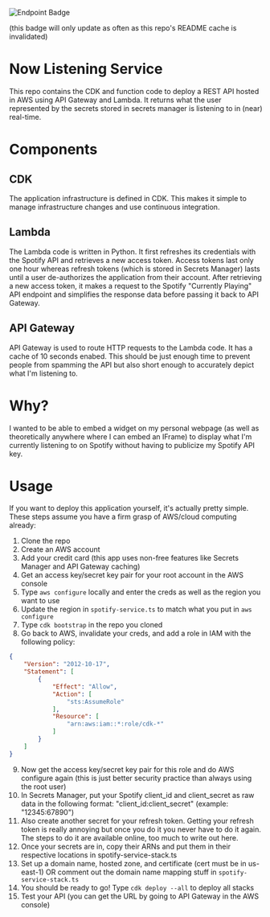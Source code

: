 ![Endpoint Badge](https://img.shields.io/endpoint?url=https%3A%2F%2Ff214m5bgqk.execute-api.us-west-2.amazonaws.com%2Fprod%2Fnow-playing%2Fbadge)

(this badge will only update as often as this repo's README cache is invalidated)

# Now Listening Service

This repo contains the CDK and function code to deploy a REST API hosted in AWS using API Gateway and Lambda. It returns what the user represented by the secrets stored in secrets manager is listening to in (near) real-time.

# Components

## CDK

The application infrastructure is defined in CDK. This makes it simple to manage infrastructure changes and use continuous integration.

## Lambda

The Lambda code is written in Python. It first refreshes its credentials with the Spotify API and retrieves a new access token. Access tokens last only one hour whereas refresh tokens (which is stored in Secrets Manager) lasts until a user de-authorizes the application from their account. After retrieving a new access token, it makes a request to the Spotify "Currently Playing" API endpoint and simplifies the response data before passing it back to API Gateway.

## API Gateway

API Gateway is used to route HTTP requests to the Lambda code. It has a cache of 10 seconds enabed. This should be just enough time to prevent people from spamming the API but also short enough to accurately depict what I'm listening to.

# Why?

I wanted to be able to embed a widget on my personal webpage (as well as theoretically anywhere where I can embed an IFrame) to display what I'm currently listening to on Spotify without having to publicize my Spotify API key.

# Usage

If you want to deploy this application yourself, it's actually pretty simple. These steps assume you have a firm grasp of AWS/cloud computing already:

1. Clone the repo
2. Create an AWS account
3. Add your credit card (this app uses non-free features like Secrets Manager and API Gateway caching)
4. Get an access key/secret key pair for your root account in the AWS console
5. Type `aws configure` locally and enter the creds as well as the region you want to use
6. Update the region in `spotify-service.ts` to match what you put in `aws configure`
7. Type `cdk bootstrap` in the repo you cloned
8. Go back to AWS, invalidate your creds, and add a role in IAM with the following policy:
```json
{
    "Version": "2012-10-17",
    "Statement": [
        {
            "Effect": "Allow",
            "Action": [
                "sts:AssumeRole"
            ],
            "Resource": [
                "arn:aws:iam::*:role/cdk-*"
            ]
        }
    ]
}
```
9. Now get the access key/secret key pair for this role and do AWS configure again (this is just better security practice than always using the root user)
10. In Secrets Manager, put your Spotify client_id and client_secret as raw data in the following format: "client_id:client_secret" (example: "12345:67890")
11. Also create another secret for your refresh token. Getting your refresh token is really annoying but once you do it you never have to do it again. The steps to do it are available online, too much to write out here.
12. Once your secrets are in, copy their ARNs and put them in their respective locations in spotify-service-stack.ts
13. Set up a domain name, hosted zone, and certificate (cert must be in us-east-1) OR comment out the domain name mapping stuff in `spotify-service-stack.ts`
14. You should be ready to go! Type `cdk deploy --all` to deploy all stacks
15. Test your API (you can get the URL by going to API Gateway in the AWS console)